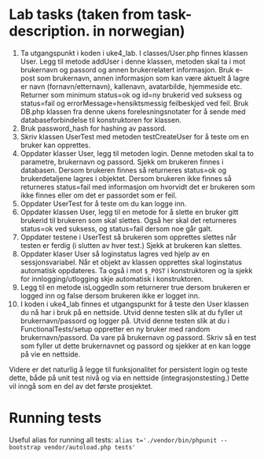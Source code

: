 # Lab tasks (taken from task-description. in norwegian)

1. Ta utgangspunkt i koden i uke4_lab. I classes/User.php finnes klassen User. Legg til metode addUser i denne klassen, metoden skal ta i mot brukernavn og passord og annen brukerrelatert informasjon. Bruk e-post som brukernavn, annen informasjon som kan være aktuelt å lagre er navn (fornavn/etternavn), kallenavn, avatarbilde, hjemmeside etc. Returner som minimum status=ok og id=ny brukerid ved suksess og status=fail og errorMessage=hensiktsmessig feilbeskjed ved feil. Bruk DB.php klassen fra denne ukens forelesningsnotater for å sende med databaseforbindelse til konstruktoren for klassen.
2. Bruk password_hash for hashing av passord.
3. Skriv klassen UserTest med metoden testCreateUser for å teste om en bruker kan opprettes.
4. Oppdater klasser User, legg til metoden login. Denne metoden skal ta to parametre, brukernavn og passord. Sjekk om brukeren finnes i databasen. Dersom brukeren finnes så returneres status=ok og brukerdetaljene lagres i objektet. Dersom brukeren ikke finnes så returneres status=fail med informasjon om hvorvidt det er brukeren som ikke finnes eller om det er passordet som er feil.
5. Oppdater UserTest for å teste om du kan logge inn.
6. Oppdater klassen User, legg til en metode for å slette en bruker gitt brukerid til brukeren som skal slettes. Også her skal det returneres status=ok ved suksess, og status=fail dersom noe går galt.
7. Oppdater testene i UserTest så brukeren som opprettes slettes når testen er ferdig (i slutten av hver test.) Sjekk at brukeren kan slettes.
8. Oppdater klaser User så loginstatus lagres ved hjelp av en sessjonsvariabel. Når et objekt av klassen opprettes skal loginstatus automatisk oppdateres. Ta også i mot `$_POST` i konstruktoren og la sjekk for innlogging/utlogging skje automatisk i konstruktoren. 
9. Legg til en metode isLoggedIn som returnerer true dersom brukeren er logged inn og false dersom brukeren ikke er logget inn.
10. I koden i uke4_lab finnes et utgangspunkt for å teste den User klassen du nå har i bruk på en nettside. Utvid denne testen slik at du fyller ut brukernavn/passord og logger på. Utvid denne testen slik at du i FunctionalTests/setup oppretter en ny  bruker med random brukernavn/passord. Da vare på brukernavn og passord. Skriv så en test som fyller ut dette brukernavnet og passord og sjekker at en kan logge på vie en nettside.

Videre er det naturlig å legge til funksjonalitet for persistent login og teste dette, både på unit test nivå og via en nettside (integrasjonstesting.) Dette vil inngå som en del av det første prosjektet.

# Running tests

Useful alias for running all tests: `alias t='./vendor/bin/phpunit --bootstrap vendor/autoload.php tests'`
